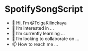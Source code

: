 # SpotifySongScript

- 👋 Hi, I’m @TolgaKilinckaya
- 👀 I’m interested in ...
- 🌱 I’m currently learning ...
- 💞️ I’m looking to collaborate on ...
- 📫 How to reach me ...
